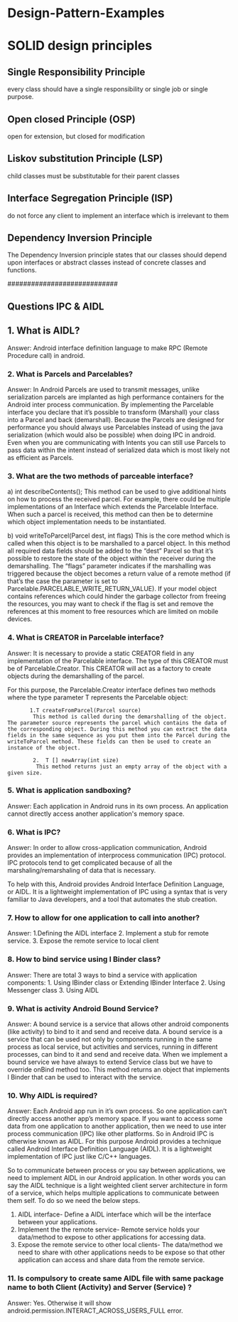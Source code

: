 # Design-Pattern-Examples

# SOLID design principles

## Single Responsibility Principle
every class should have a single responsibility or single job or single purpose.

## Open closed Principle (OSP)
open for extension, but closed for modification

## Liskov substitution Principle (LSP)
 child classes must be substitutable for their parent classes

## Interface Segregation Principle (ISP)
do not force any client to implement an interface which is irrelevant to them

## Dependency Inversion Principle
The Dependency Inversion principle states that our classes should depend upon interfaces or abstract classes instead of concrete classes and functions.

############################
## Questions IPC & AIDL
 
## 1. What is AIDL?
Answer: Android interface definition language to make RPC (Remote Procedure call) in android.

### 2. What is Parcels and Parcelables?
Answer: In Android Parcels are used to transmit messages, unlike serialization parcels are implanted as high performance containers for the Android inter process communication. By implementing the Parcelable interface you declare that it’s possible to transform (Marshall) your class into a Parcel and back (demarshall). Because the Parcels are designed for performance you should always use Parcelables instead of using the java serialization (which would also be possible) when doing IPC in android. Even when you are communicating with Intents you can still use Parcels to pass data within the intent instead of serialized data which is most likely not as efficient as Parcels.

### 3. What are the two methods of parceable interface?
   a) int describeContents();
      This method can be used to give additional hints on how to process the received parcel. For example, there could be multiple implementations of an Interface which extends the Parcelable Interface. When such a parcel is received, this method can then be to determine which object implementation needs to be instantiated.

   b) void writeToParcel(Parcel dest, int flags)
      This is the core method which is called when this object is to be marshalled to a parcel object. In this method all required data fields should be added to the “dest” Parcel so that it’s possible to restore the state of the object within the receiver during the demarshalling. The “flags” parameter indicates if the marshalling was triggered because the object becomes a return value of a remote method (if that’s the case the parameter is set to Parcelable.PARCELABLE_WRITE_RETURN_VALUE). If your model object contains references which could hinder the garbage collector from freeing the resources, you may want to check if the flag is set and remove the references at this moment to free resources which are limited on mobile devices.

### 4. What is CREATOR in Parcelable interface?
Answer: It is necessary to provide a static CREATOR field in any implementation of the Parcelable interface. The type of this CREATOR must be of Parcelable.Creator<T>. This CREATOR will act as a factory to create objects during the demarshalling of the parcel.

For this purpose, the Parcelable.Creator interface defines two methods where the type parameter T represents the Parcelable object:

           1.T createFromParcel(Parcel source)
            This method is called during the demarshalling of the object. The parameter source represents the parcel which contains the data of the corresponding object. During this method you can extract the data fields in the same sequence as you put them into the Parcel during the writeToParcel method. These fields can then be used to create an instance of the object.

            2.  T [] newArray(int size)
             This method returns just an empty array of the object with a given size.
 
 ### 5. What is application sandboxing?
Answer: Each application in Android runs in its own process. An application cannot directly access another application's memory space.

 ### 6.       What is IPC?
Answer: In order to allow cross-application communication, Android provides an implementation of interprocess communication (IPC) protocol. IPC protocols tend to get complicated because of all the marshaling/remarshaling of data that is necessary.

To help with this, Android provides Android Interface Definition Language, or AIDL. It is a lightweight implementation of IPC using a syntax that is very familiar to Java developers, and a tool that automates the stub creation.

### 7. How to allow for one application to call into another?
Answer: 1.Defining the AIDL interface
        2. Implement a stub for remote service.
        3. Expose the remote service to local client

 ### 8. How to bind service using I Binder class?
 Answer: There are total 3 ways to bind a service with application components:
                      1. Using IBinder class or Extending IBinder Interface
                      2. Using Messenger class
                      3. Using AIDL

 ### 9. What is activity Android Bound Service?
 Answer: A bound service is a service that allows other android components (like activity) to bind to it and send and receive data.                                                        A bound service is a service that can be used not only by components running in the same process as local service, but activities and services, running in different processes, can bind to it and send and receive data. When we implement a bound service we have always to extend Service class but we have to override onBind method too. This method returns an object that implements I Binder that can be used to interact with the service.

### 10. Why AIDL is required?
Answer: Each Android app run in it’s own process. So one application can’t directly access another app’s memory space. If you want to access some data from one application to another application, then we need to use inter process communication (IPC) like other platforms. So in Android IPC is otherwise known as AIDL. For this purpose Android provides a technique called Android Interface Definition Language (AIDL). It is a lightweight implementation of IPC just like C/C++ languages.

So to communicate between process or you say between applications, we need to implement AIDL in our Android application. In other words you can say the AIDL technique is a light weighted client server architecture in form of a service, which helps multiple applications to communicate between them self.  To do so we need the below steps.

1. AIDL interface- Define a AIDL interface which will be the interface between your applications.
2. Implement the the remote service- Remote service holds your data/method to expose to other applications for accessing data.
3. Expose the remote service to other local clients- The data/method we need to share with other applications needs to be expose so that other application can access and share data from the remote service.

### 11. Is compulsory to create same AIDL file with same package name to both Client (Activity) and Server (Service) ?
Answer: Yes. Otherwise it will show android.permission.INTERACT_ACROSS_USERS_FULL error.
